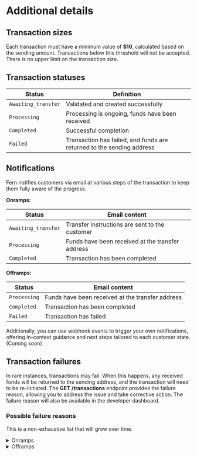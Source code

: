 # Additional details

## Transaction sizes

Each transaction must have a minimum value of **$10**, calculated based on the sending amount. Transactions below this threshold will not be accepted. There is no upper limit on the transaction size.

## Transaction statuses

| Status              | Definition                                                            |
| ------------------- | --------------------------------------------------------------------- |
| `Awaiting_transfer` | Validated and created successfully                                    |
| `Processing`        | Processing is ongoing, funds have been received                       |
| `Completed`         | Successful completion                                                 |
| `Failed`            | Transaction has failed, and funds are returned to the sending address |

## Notifications

Fern notifies customers via email at various steps of the transaction to keep them fully aware of the progress.

**Onramps:**&#x20;

| Status              | Email content                                    |
| ------------------- | ------------------------------------------------ |
| `Awaiting_transfer` | Transfer instructions are sent to the customer   |
| `Processing`        | Funds have been received at the transfer address |
| `Completed`         | Transaction has been completed                   |

**Offramps:**

| Status       | Email content                                    |
| ------------ | ------------------------------------------------ |
| `Processing` | Funds have been received at the transfer address |
| `Completed`  | Transaction has been completed                   |
| `Failed`     | Transaction has failed                           |

Additionally, you can use webhook events to trigger your own notifications, offering in-context guidance and next steps tailored to each customer state. (Coming soon)

## Transaction failures

In rare instances, transactions may fail. When this happens, any received funds will be returned to the sending address, and the transaction will need to be re-initiated. The **GET /transactions** endpoint provides the failure reason, allowing you to address the issue and take corrective action. The failure reason will also be available in the developer dashboard.&#x20;

### Possible failure reasons

This is a non-exhaustive list that will grow over time.&#x20;

<details>

<summary>Onramps</summary>

* **Funds source mismatch**: Incoming funds were sent from a bank account other than the one specified in the quote.
* **Name mismatch**: Funds were sent from a bank account with a name that does not match the customer’s name (only first-party onramps are supported).

</details>

<details>

<summary>Offramps</summary>

* **Price impact/slippage**: At the time of execution, the receiving amount was less than the minimum guaranteed amount due to slippage or price impact.
* **Returned funds**: The destination bank account returned the funds.

</details>





